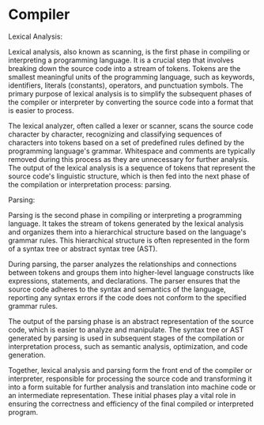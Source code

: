 # Compiler

Lexical Analysis:

Lexical analysis, also known as scanning, is the first phase in compiling or interpreting a programming language. It is a crucial step that involves breaking down the source code into a stream of tokens. Tokens are the smallest meaningful units of the programming language, such as keywords, identifiers, literals (constants), operators, and punctuation symbols. The primary purpose of lexical analysis is to simplify the subsequent phases of the compiler or interpreter by converting the source code into a format that is easier to process.

The lexical analyzer, often called a lexer or scanner, scans the source code character by character, recognizing and classifying sequences of characters into tokens based on a set of predefined rules defined by the programming language's grammar. Whitespace and comments are typically removed during this process as they are unnecessary for further analysis. The output of the lexical analysis is a sequence of tokens that represent the source code's linguistic structure, which is then fed into the next phase of the compilation or interpretation process: parsing.


Parsing:

Parsing is the second phase in compiling or interpreting a programming language. It takes the stream of tokens generated by the lexical analysis and organizes them into a hierarchical structure based on the language's grammar rules. This hierarchical structure is often represented in the form of a syntax tree or abstract syntax tree (AST).

During parsing, the parser analyzes the relationships and connections between tokens and groups them into higher-level language constructs like expressions, statements, and declarations. The parser ensures that the source code adheres to the syntax and semantics of the language, reporting any syntax errors if the code does not conform to the specified grammar rules.

The output of the parsing phase is an abstract representation of the source code, which is easier to analyze and manipulate. The syntax tree or AST generated by parsing is used in subsequent stages of the compilation or interpretation process, such as semantic analysis, optimization, and code generation.

Together, lexical analysis and parsing form the front end of the compiler or interpreter, responsible for processing the source code and transforming it into a form suitable for further analysis and translation into machine code or an intermediate representation. These initial phases play a vital role in ensuring the correctness and efficiency of the final compiled or interpreted program.

